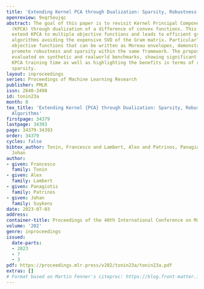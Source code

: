 ```yaml
---
title: 'Extending Kernel PCA through Dualization: Sparsity, Robustness and Fast Algorithms'
openreview: 9xqrSeujqc
abstract: The goal of this paper is to revisit Kernel Principal Component Analysis
  (KPCA) through dualization of a difference of convex functions. This allows to naturally
  extend KPCA to multiple objective functions and leads to efficient gradient-based
  algorithms avoiding the expensive SVD of the Gram matrix. Particularly, we consider
  objective functions that can be written as Moreau envelopes, demonstrating how to
  promote robustness and sparsity within the same framework. The proposed method is
  evaluated on synthetic and realworld benchmarks, showing significant speedup in
  KPCA training time as well as highlighting the benefits in terms of robustness and
  sparsity.
layout: inproceedings
series: Proceedings of Machine Learning Research
publisher: PMLR
issn: 2640-3498
id: tonin23a
month: 0
tex_title: 'Extending Kernel {PCA} through Dualization: Sparsity, Robustness and Fast
  Algorithms'
firstpage: 34379
lastpage: 34393
page: 34379-34393
order: 34379
cycles: false
bibtex_author: Tonin, Francesco and Lambert, Alex and Patrinos, Panagiotis and Suykens,
  Johan
author:
- given: Francesco
  family: Tonin
- given: Alex
  family: Lambert
- given: Panagiotis
  family: Patrinos
- given: Johan
  family: Suykens
date: 2023-07-03
address: 
container-title: Proceedings of the 40th International Conference on Machine Learning
volume: '202'
genre: inproceedings
issued:
  date-parts:
  - 2023
  - 7
  - 3
pdf: https://proceedings.mlr.press/v202/tonin23a/tonin23a.pdf
extras: []
# Format based on Martin Fenner's citeproc: https://blog.front-matter.io/posts/citeproc-yaml-for-bibliographies/
---
```

